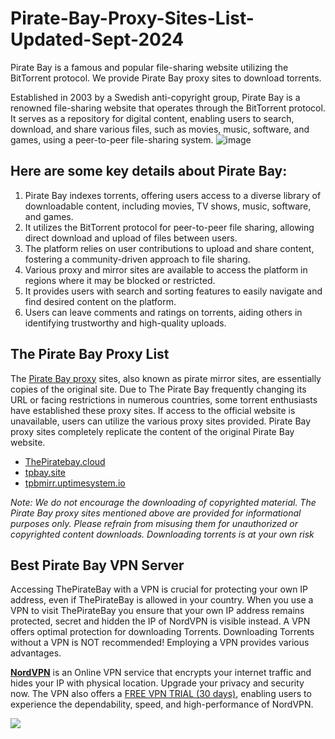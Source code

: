 # Pirate-Bay-Proxy-Sites-List-Updated-Sept-2024
Pirate Bay is a famous and popular file-sharing website utilizing the BitTorrent protocol. We provide Pirate Bay proxy sites to download torrents.

Established in 2003 by a Swedish anti-copyright group, Pirate Bay is a renowned file-sharing website that operates through the BitTorrent protocol. It serves as a repository for digital content, enabling users to search, download, and share various files, such as movies, music, software, and games, using a peer-to-peer file-sharing system.
![image](https://www.vpnnederland.nl/wp-content/uploads/2024/07/Banner-the-pirate-bay-762x429-1.jpg)


## Here are some key details about Pirate Bay:

1. Pirate Bay indexes torrents, offering users access to a diverse library of downloadable content, including movies, TV shows, music, software, and games.
2. It utilizes the BitTorrent protocol for peer-to-peer file sharing, allowing direct download and upload of files between users.
3. The platform relies on user contributions to upload and share content, fostering a community-driven approach to file sharing.
4. Various proxy and mirror sites are available to access the platform in regions where it may be blocked or restricted.
5. It provides users with search and sorting features to easily navigate and find desired content on the platform.
6. Users can leave comments and ratings on torrents, aiding others in identifying trustworthy and high-quality uploads.

## The Pirate Bay Proxy List

The [Pirate Bay proxy](https://tpbay.site) sites, also known as pirate mirror sites, are essentially copies of the original site. Due to The Pirate Bay frequently changing its URL or facing restrictions in numerous countries, some torrent enthusiasts have established these proxy sites. If access to the official website is unavailable, users can utilize the various proxy sites provided. Pirate Bay proxy sites completely replicate the content of the original Pirate Bay website.

- [ThePiratebay.cloud](https://thepiratebay.cloud)
- [tpbay.site](https://Tpbay.site)
- [tpbmirr.uptimesystem.io](https://tpbmirr.uptimesystem.io/)

*Note: We do not encourage the downloading of copyrighted material. The Pirate Bay proxy sites mentioned above are provided for informational purposes only. Please refrain from misusing them for unauthorized or copyrighted content downloads. Downloading torrents is at your own risk*

## Best Pirate Bay VPN Server

Accessing ThePirateBay with a VPN is crucial for protecting your own IP address, even if ThePirateBay is allowed in your country. When you use a VPN to visit ThePirateBay you ensure that your own IP address remains protected, secret and hidden the IP of NordVPN is visible instead. A VPN offers optimal protection for downloading Torrents. Downloading Torrents without a VPN is NOT recommended! Employing a VPN provides various advantages. 

[**NordVPN**](https://tpbay.site/redirect.php) is an Online VPN service that encrypts your internet traffic and hides your IP with physical location. Upgrade your privacy and security now. The VPN also offers a [FREE VPN TRIAL (30 days)](https://tpbay.site/redirect.php), enabling users to experience the dependability, speed, and high-performance of NordVPN.


[![](https://pixelprivacy.com/wp-content/uploads/2019/11/Best-VPN-for-The-Pirate-Bay.jpg)](https://tpbay.site/redirect.php)
